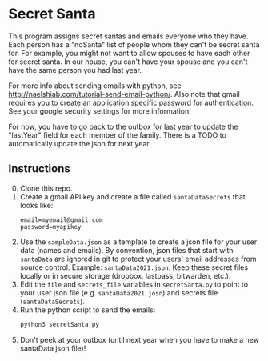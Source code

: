 # Secret Santa

This program assigns secret santas and emails everyone who they have.  Each person has a "noSanta" list of people whom they can't be secret santa for. For example, you might not want to allow spouses to have each other for secret santa. In our house, you can't have your spouse and you can't have the same person you had last year.

For more info about sending emails with python, see http://naelshiab.com/tutorial-send-email-python/. Also note that gmail requires you to create an application specific password for authentication. See your google security settings for more information.

For now, you have to go back to the outbox for last year to update the "lastYear" field for each member of the family. There is a TODO to automatically update the json for next year.

## Instructions

0. Clone this repo.
1. Create a gmail API key and create a file called `santaDataSecrets` that looks like:
    ```
    email=myemail@gmail.com
    password=myapikey
    ```
2. Use the `sampleData.json` as a template to create a json file for your user data (names and emails). By convention, json files that start with `santaData` are ignored in git to protect your users' email addresses from source control. Example: `santaData2021.json`. Keep these secret files locally or in secure storage (dropbox, lastpass, bitwarden, etc.).
3. Edit the `file` and `secrets_file` variables in `secretSanta.py` to point to your user json file (e.g. `santaData2021.josn`) and secrets file (`santaDataSecrets`).
4. Run the python script to send the emails:
    ```bash
    python3 secretSanta.py
    ```
5. Don't peek at your outbox (until next year when you have to make a new santaData json file)!